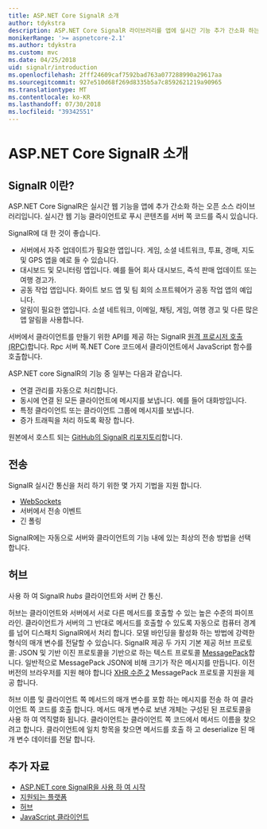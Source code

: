 ```yaml
---
title: ASP.NET Core SignalR 소개
author: tdykstra
description: ASP.NET Core SignalR 라이브러리를 앱에 실시간 기능 추가 간소화 하는 방법에 대해 알아봅니다.
monikerRange: '>= aspnetcore-2.1'
ms.author: tdykstra
ms.custom: mvc
ms.date: 04/25/2018
uid: signalr/introduction
ms.openlocfilehash: 2fff24609caf7592bad763a077288990a29617aa
ms.sourcegitcommit: 927e510d68f269d8335b5a7c8592621219a90965
ms.translationtype: MT
ms.contentlocale: ko-KR
ms.lasthandoff: 07/30/2018
ms.locfileid: "39342551"
---
```

# <a name="introduction-to-aspnet-core-signalr"></a>ASP.NET Core SignalR 소개

## <a name="what-is-signalr"></a>SignalR 이란?

ASP.NET Core SignalR은 실시간 웹 기능을 앱에 추가 간소화 하는 오픈 소스 라이브러리입니다. 실시간 웹 기능 클라이언트로 푸시 콘텐츠를 서버 쪽 코드를 즉시 있습니다.

SignalR에 대 한 것이 좋습니다.

* 서버에서 자주 업데이트가 필요한 앱입니다. 게임, 소셜 네트워크, 투표, 경매, 지도 및 GPS 앱을 예로 들 수 있습니다.
* 대시보드 및 모니터링 앱입니다. 예를 들어 회사 대시보드, 즉석 판매 업데이트 또는 여행 경고가.
* 공동 작업 앱입니다. 화이트 보드 앱 및 팀 회의 소프트웨어가 공동 작업 앱의 예입니다.
* 알림이 필요한 앱입니다. 소셜 네트워크, 이메일, 채팅, 게임, 여행 경고 및 다른 많은 앱 알림을 사용합니다.

서버에서 클라이언트를 만들기 위한 API를 제공 하는 SignalR [원격 프로시저 호출 (RPC)](https://wikipedia.org/wiki/Remote_procedure_call)합니다. Rpc 서버 쪽.NET Core 코드에서 클라이언트에서 JavaScript 함수를 호출합니다.

ASP.NET core SignalR의 기능 중 일부는 다음과 같습니다.

* 연결 관리를 자동으로 처리합니다.
* 동시에 연결 된 모든 클라이언트에 메시지를 보냅니다. 예를 들어 대화방입니다.
* 특정 클라이언트 또는 클라이언트 그룹에 메시지를 보냅니다.
* 증가 트래픽을 처리 하도록 확장 합니다.

원본에서 호스트 되는 [GitHub의 SignalR 리포지토리](https://github.com/aspnet/signalr)합니다.

## <a name="transports"></a>전송

SignalR 실시간 통신을 처리 하기 위한 몇 가지 기법을 지원 합니다.

* [WebSockets](https://tools.ietf.org/html/rfc7118)
* 서버에서 전송 이벤트
* 긴 폴링

SignalR에는 자동으로 서버와 클라이언트의 기능 내에 있는 최상의 전송 방법을 선택 합니다.

## <a name="hubs"></a>허브

사용 하 여 SignalR *hubs* 클라이언트와 서버 간 통신.

허브는 클라이언트와 서버에서 서로 다른 메서드를 호출할 수 있는 높은 수준의 파이프라인. 클라이언트가 서버의 그 반대로 메서드를 호출할 수 있도록 자동으로 컴퓨터 경계를 넘어 디스패치 SignalR에서 처리 합니다. 모델 바인딩을 활성화 하는 방법에 강력한 형식의 매개 변수를 전달할 수 있습니다. SignalR 제공 두 가지 기본 제공 허브 프로토콜: JSON 및 기반 이진 프로토콜을 기반으로 하는 텍스트 프로토콜 [MessagePack](https://msgpack.org/)합니다.  일반적으로 MessagePack JSON에 비해 크기가 작은 메시지를 만듭니다. 이전 버전의 브라우저를 지원 해야 합니다 [XHR 수준 2](https://caniuse.com/#feat=xhr2) MessagePack 프로토콜 지원을 제공 합니다.

허브 이름 및 클라이언트 쪽 메서드의 매개 변수를 포함 하는 메시지를 전송 하 여 클라이언트 쪽 코드를 호출 합니다. 메서드 매개 변수로 보낸 개체는 구성된 된 프로토콜을 사용 하 여 역직렬화 됩니다. 클라이언트는 클라이언트 쪽 코드에서 메서드 이름을 찾으려고 합니다. 클라이언트에 일치 항목을 찾으면 메서드를 호출 하 고 deserialize 된 매개 변수 데이터를 전달 합니다.

## <a name="additional-resources"></a>추가 자료

* [ASP.NET core SignalR을 사용 하 여 시작](xref:tutorials/signalr)
* [지원되는 플랫폼](xref:signalr/supported-platforms)
* [허브](xref:signalr/hubs)
* [JavaScript 클라이언트](xref:signalr/javascript-client)
